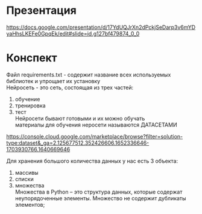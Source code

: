 # Презентация
https://docs.google.com/presentation/d/17YdUQJrXn2dPckjSeDarp3v6mYDyaHhsLKEFe0GpqEk/edit#slide=id.g127bf479874_0_0

# Конспект
Файл requirements.txt - содержит название всех используемых библиотек и упрощает их установку<br>
Нейросеть - это сеть, состоящая из трех частей:
1) обучение
2) тренировка
3) тест<br>
Нейросети бывают готовыми и их можно обучать<br>
материалы для обучения неросети называются ДАТАСЕТАМИ<br>

https://console.cloud.google.com/marketplace/browse?filter=solution-type:dataset&_ga=2.125677512.352426606.1652336646-1703930766.1640669646

Для хранения большого количества данных у нас есть 3 объекта:
1) массивы
2) списки
3) множества<br>
Множества в Python – это структура данных, которые содержат неупорядоченные элементы. Множество не содержит дубликаты элементов;
